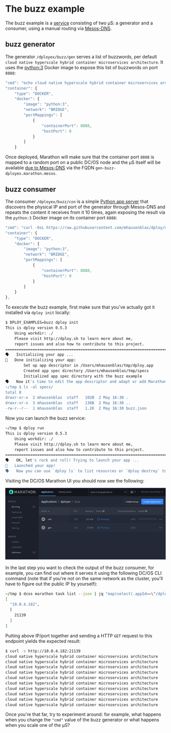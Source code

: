 # The buzz example

The buzz example is a [service](buzz.json) consisting of two µS: a generator and a consumer, using a manual routing via [Mesos-DNS](https://dcos.io/docs/1.7/usage/service-discovery/mesos-dns/).

## buzz generator

The generator `/dployex/buzz/gen` serves a list of buzzwords, per default `cloud native hyperscale hybrid container microservices architecture`. It uses the [python:3](https://hub.docker.com/_/python/) Docker image to expose this list of buzzwords on port `8888`:

```javascript
"cmd": "echo cloud native hyperscale hybrid container microservices architecture >index.html && python3 -m http.server 8888",
"container": {
	"type": "DOCKER",
	"docker": {
		"image": "python:3",
		"network": "BRIDGE",
		"portMappings": [
			{
				"containerPort": 8888,
				"hostPort": 0
			}
		]
	}
```

Once deployed, Marathon will make sure that the container port `8888` is mapped to a random port on a public DC/OS node and the µS itself will be available [due to Mesos-DNS](https://dcos.io/docs/1.7/usage/service-discovery/mesos-dns/service-naming/) via the FQDN `gen-buzz-dployex.marathon.mesos`.


## buzz consumer

The consumer `/dployex/buzz/con` is a simple [Python app server](buzzcon.py) that discovers the physical IP and port of the generator through Mesos-DNS and repeats the content it receives from it 10 times, again exposing the result via the `python:3` Docker image on its container port `8888`:

```javascript
"cmd": "curl -OsL https://raw.githubusercontent.com/mhausenblas/dploy/master/examples/buzz/buzzcon.py && python3 buzzcon.py",
"container": {
	"type": "DOCKER",
	"docker": {
		"image": "python:3",
		"network": "BRIDGE",
		"portMappings": [
			{
				"containerPort": 8888,
				"hostPort": 0
			}
		]
	}
},
```

To execute the buzz example, first make sure that you've actually got it installed via `dploy init` locally:

```bash
$ DPLOY_EXAMPLES=buzz dploy init
This is dploy version 0.5.3
	Using workdir: ./
	Please visit http://dploy.sh to learn more about me,
	report issues and also how to contribute to this project.
================================================================================
🗣	Initializing your app ...
🙌	Done initializing your app:
		Set up app descriptor in /Users/mhausenblas/tmp/dploy.app
		Created app spec directory /Users/mhausenblas/tmp/specs
		Initialized app spec directory with the buzz example
🗣	Now it's time to edit the app descriptor and adapt or add Marathon app specs. Next, you can run `dploy dryrun`
~/tmp $ ls -al specs/
total 8
drwxr-xr-x  2 mhausenblas  staff   102B  2 May 16:30 .
drwxr-xr-x  3 mhausenblas  staff   136B  2 May 16:30 ..
-rw-r--r--  1 mhausenblas  staff   1.2K  2 May 16:30 buzz.json
```

Now you can launch the buzz service:

```bash
~/tmp $ dploy run
This is dploy version 0.5.3
	Using workdir: ./
	Please visit http://dploy.sh to learn more about me,
	report issues and also how to contribute to this project.
================================================================================
🗣	OK, let's rock and roll! Trying to launch your app ...
🙌	Launched your app!
🗣	Now you can use `dploy ls` to list resources or `dploy destroy` to tear down the app again.
```

Visiting the DC/OS Marathon UI you should now see the following:

![Buzz services deployed in Marathon](../../img/example_buzz_marathon.png)

In the last step you want to check the output of the buzz consumer, for example, you can find out where it serves it using the following DC/OS CLI command (note that if you're not on the same network as the cluster, you'll have to figure out the public IP by yourself):

```bash
~/tmp $ dcos marathon task list --json | jq "map(select(.appId==\"/dployex/buzz/con\").host, select(.appId==\"/dployex/buzz/con\").ports)"
[
  "10.0.4.182",
  [
    21139
  ]
]
```

Putting above IP/port together and sending a HTTP `GET` request to this endpoint yields the expected result:

```bash
$ curl -s http://10.0.4.182:21139
cloud native hyperscale hybrid container microservices architecture
cloud native hyperscale hybrid container microservices architecture
cloud native hyperscale hybrid container microservices architecture
cloud native hyperscale hybrid container microservices architecture
cloud native hyperscale hybrid container microservices architecture
cloud native hyperscale hybrid container microservices architecture
cloud native hyperscale hybrid container microservices architecture
cloud native hyperscale hybrid container microservices architecture
cloud native hyperscale hybrid container microservices architecture
cloud native hyperscale hybrid container microservices architecture
```

Once you're that far, try to experiment around: for example, what happens when you change the `"cmd"` value of the buzz generator or what happens when you scale one of the µS?
